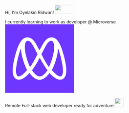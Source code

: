 Hi, I'm Oyelakin Ridwan! <img src="https://media.giphy.com/media/inyqrgp9o3NUA/giphy.gif" width="60" height="30">

I currently learning to work as developer @ Microverse ![](microverse.png)


Remote Full-stack web developer ready for adventure <img src="https://media.giphy.com/media/cFdHXXm5GhJsc/giphy.gif" width="30" height="30">
